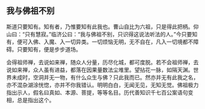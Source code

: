 ## 我与佛祖不别

斯道只要知有。知有者，乃惟要知有此我也。曹山自比为六祖，只是得此把柄。仰山曰：“只有慧寂。”临济公曰：“我与佛祖不别，只识得这说法听法的人。”今只要知有，便可入佛、入魔、入一切异类。一切烦恼无明，无不自在，凡入一切境都不障碍。只要知有，便是步步道场。

会得祖师禅，去说如来禅，随众人分量，历尽化城，都可度脱。若不会祖师禅，去说如来禅，众人虽有进益，都落在因果量数法尘堆里。望拈花一脉，如隔天渊。世界未成时，空洞并无一物，有什么众生与佛？只此我而已。然亦并无有此我之名，亦不混杂湖涂恍惚，亦并不你我错认。明明白白，无闻无见，无知无觉。佛祖极力指出示人，假名曰真如、本源、菩提，等等名目。历代善知识千七百公案语句变相，总是指出这个。
